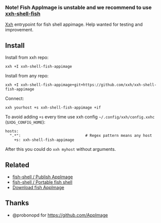 ### Note! Fish AppImage is unstable and we recommend to use [xxh-shell-fish](https://github.com/xxh/xxh-shell-fish)


[Xxh](https://github.com/xxh/xxh) entrypoint for fish shell appimage. Help wanted for testing and improvement.

## Install
Install from xxh repo:
```
xxh +I xxh-shell-fish-appimage
```
Install from any repo:
```
xxh +I xxh-shell-fish-appimage+git+https://github.com/xxh/xxh-shell-fish-appimage
```
Connect:
``` 
xxh yourhost +s xxh-shell-fish-appimage +if
```
To avoid adding `+s` every time use xxh config `~/.config/xxh/config.xxhc` (`$XDG_CONFIG_HOME`):
```
hosts:
  ".*":                             # Regex pattern means any host
    +s: xxh-shell-fish-appimage
```
After this you could do `xxh myhost` without arguments.

## Related 
* [fish-shell / Publish AppImage](https://github.com/fish-shell/fish-shell/issues/6475)
* [fish-shell / Portable fish shell](https://github.com/fish-shell/fish-shell/issues/3095)
* [Download fish AppImage](https://download.opensuse.org/repositories/shells:/fish:/nightly:/master/AppImage/)

## Thanks
* @probonopd for https://github.com/AppImage
